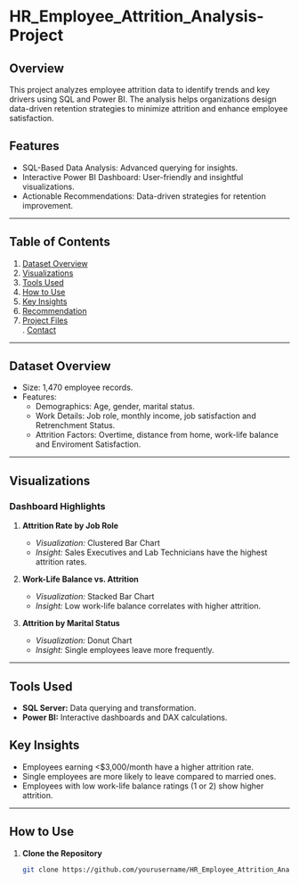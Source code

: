 # HR_Employee_Attrition_Analysis-Project

## Overview  
This project analyzes employee attrition data to identify trends and key drivers using SQL and Power BI. The analysis helps organizations design data-driven retention strategies to minimize attrition and enhance employee satisfaction.

## Features  
- SQL-Based Data Analysis: Advanced querying for insights.  
- Interactive Power BI Dashboard: User-friendly and insightful visualizations.  
- Actionable Recommendations: Data-driven strategies for retention improvement.

---

## Table of Contents  
1. [Dataset Overview](#dataset-overview)  
2. [Visualizations](#visualizations)  
3. [Tools Used](#tools-used)  
4. [How to Use](#how-to-use)
5. [Key Insights](#key-insights)
6. [Recommendation](#Recommendation)
7. [Project Files](#project-files)  
. [Contact](#contact)  

---

## Dataset Overview  
- Size: 1,470 employee records.  
- Features:  
  - Demographics: Age, gender, marital status.  
  - Work Details: Job role, monthly income, job satisfaction and Retrenchment Status.  
  - Attrition Factors: Overtime, distance from home, work-life balance and Enviroment Satisfaction.
  

---

## Visualizations  
### Dashboard Highlights  
1. **Attrition Rate by Job Role**  
   - *Visualization:* Clustered Bar Chart  
   - *Insight:* Sales Executives and Lab Technicians have the highest attrition rates.  

2. **Work-Life Balance vs. Attrition**  
   - *Visualization:* Stacked Bar Chart  
   - *Insight:* Low work-life balance correlates with higher attrition.

3. **Attrition by Marital Status**  
   - *Visualization:* Donut Chart  
   - *Insight:* Single employees leave more frequently.

---

## Tools Used  
- **SQL Server:** Data querying and transformation.  
- **Power BI:** Interactive dashboards and DAX calculations.  


## Key Insights  
- Employees earning <$3,000/month have a higher attrition rate.  
- Single employees are more likely to leave compared to married ones.  
- Employees with low work-life balance ratings (1 or 2) show higher attrition.
---

## How to Use  
1. **Clone the Repository**  
   ```bash
   git clone https://github.com/yourusername/HR_Employee_Attrition_Analysis.git
